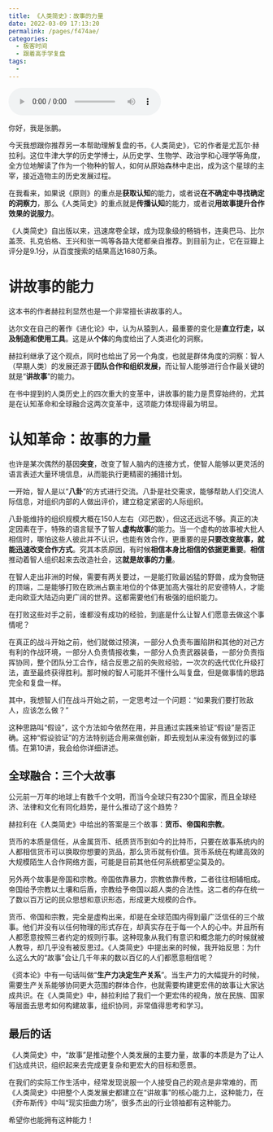 ```yaml
---
title: 《人类简史》：故事的力量
date: 2022-03-09 17:13:20
permalink: /pages/f474ae/
categories:
  - 极客时间
  - 跟着高手学复盘
tags:
  - 
---
```

<audio title="春节荐书（二）.《人类简史》：故事的力量" src="https://static001.geekbang.org/resource/audio/6e/62/6ed530a908f18fe34f5159e54947fe62.mp3" controls="controls"></audio> 
<p>你好，我是张鹏。</p><p>今天我想跟你推荐另一本帮助理解复盘的书，《人类简史》，它的作者是尤瓦尔·赫拉利。这位牛津大学的历史学博士，从历史学、生物学、政治学和心理学等角度，全方位地解读了作为一个物种的智人，如何从原始森林中走出，成为这个星球的主宰，接近造物主的历史发展过程。</p><p>在我看来，如果说《原则》的重点是<strong>获取认知</strong>的能力，或者说<strong>在不确定中寻找确定的洞察力</strong>，那么《人类简史》的重点就是<strong>传播认知</strong>的能力，或者说<strong>用故事提升合作效果的说服力</strong>。</p><p>《人类简史》自出版以来，迅速席卷全球，成为现象级的畅销书，连奥巴马、比尔盖茨、扎克伯格、王兴和张一鸣等各路大佬都亲自推荐。到目前为止，它在豆瓣上评分是9.1分，从百度搜索的结果高达1680万条。</p><h1>讲故事的能力</h1><p>这本书的作者赫拉利显然也是一个非常擅长讲故事的人。</p><p>达尔文在自己的著作《进化论》中，认为从猿到人，最重要的变化是<strong>直立行走，以及制造和使用工具</strong>。这是从<strong>个体</strong>的角度给出了人类进化的洞察。</p><p>赫拉利继承了这个观点，同时也给出了另一个角度，也就是群体角度的洞察：智人（早期人类）的发展还源于<strong>团队合作和组织发展，</strong>而让智人能够进行合作最关键的就是“<strong>讲故事</strong>”的能力。</p><p>在书中提到的人类历史上的四次重大的变革中，讲故事的能力是贯穿始终的，尤其是在认知革命和全球融合这两次变革中，这项能力体现得最为明显。</p><!-- [[[read_end]]] --><h1>认知革命：故事的力量</h1><p>也许是某次偶然的基因<strong>突变</strong>，改变了智人脑内的连接方式，使智人能够以更灵活的语言表述大量环境信息，从而能执行更精密的捕猎计划。</p><p>一开始，智人是以“<strong>八卦</strong>”的方式进行交流。八卦是社交需求，能够帮助人们交流人际信息，对组织内部的人做出评价，建立稳定紧密的人际组织。</p><p>八卦能维持的组织规模大概在150人左右（邓巴数），但这还远远不够。真正的决定因素在于，特殊的语言赋予了智人<strong>虚构故事</strong>的能力。当一个虚构的故事被大批人相信时，哪怕这些人彼此并不认识，也能有效合作，更重要的是<strong>只要改变故事，就能迅速改变合作方式</strong>。究其本质原因，有时候<strong>相信本身比相信的依据更重要</strong>。<strong>相信</strong>推动着智人组织起来去改造社会，这<strong>就是故事的力量</strong>。</p><p>在智人走出非洲的时候，需要有两关要过，一是能打败最凶猛的野兽，成为食物链的顶端，二是能够打败在欧洲占霸主地位的个体更加高大强壮的尼安德特人，才能走向欧亚大陆迈向更广阔的世界。这都需要他们有极强的组织能力。</p><p>在打败这些对手之前，谁都没有成功的经验，到底是什么让智人们愿意去做这个事情呢？</p><p>在真正的战斗开始之前，他们就做过预演，一部分人负责布置陷阱和其他的对己方有利的作战环境，一部分人负责情报收集，一部分人负责武器装备，一部分负责指挥协同，整个团队分工合作，结合反思之前的失败经验，一次次的迭代优化升级打法，直至最终获得胜利。那时候的智人可能并不懂什么叫复盘，但是做事情的思路完全和复盘一样。</p><p>其中，我想智人们在战斗开始之前，一定思考过一个问题：“如果我们要打败敌人，应该怎么做？”</p><p>这种思路叫“假设”，这个方法如今依然在用，并且通过实践来验证“假设”是否正确。这种“假设验证”的方法特别适合用来做创新，即去规划从来没有做到过的事情。在第10讲，我会给你详细讲述。</p><h2>全球融合：三个大故事</h2><p>公元前一万年的地球上有数千个文明，而当今全球只有230个国家，而且全球经济、法律和文化有同化趋势，是什么推动了这个趋势？</p><p>赫拉利在《人类简史》中给出的答案是三个故事：<strong>货币、帝国和宗教</strong>。</p><p>货币的本质是信任，从金属货币、纸质货币到如今的比特币，只要在故事系统内的人都相信货币可以换取你想要的货品，那么货币就有价值。货币系统在构建高效的大规模陌生人合作网络方面，可能是目前其他任何系统都望尘莫及的。</p><p>另外两个故事是帝国和宗教。帝国依靠暴力，宗教依靠传教，二者往往相辅相成。帝国给予宗教以土壤和后盾，宗教给予帝国以超人类的合法性。这二者的存在统一了数以百万记的民众思想和意识形态，形成更大规模的合作。</p><p>货币、帝国和宗教，完全是虚构出来，却是在全球范围内得到最广泛信任的三个故事。他们并没有以任何物理的形式存在，却真实存在于每一个人的心中。并且所有人都愿意按照三者约定的规则行事。这种现象从我们有意识和概念能力的时候就被人教导，却几乎没有被反思过。《人类简史》中提出来的时候，我开始反思：为什么这么大的“故事”会让几千年来的数以百亿的人们都愿意相信呢？</p><p>《资本论》中有一句话叫做“<strong>生产力决定生产关系</strong>”。当生产力的大幅提升的时候，需要生产关系能够协同更大范围的群体合作，也就需要构建更宏伟的故事让大家达成共识。在《人类简史》中，赫拉利给了我们一个更宏伟的视角，放在民族、国家等层面去思考如何构建故事，组织协同，非常值得思考和学习。</p><h2>最后的话</h2><p>《人类简史》中，“故事”是推动整个人类发展的主要力量，故事的本质是为了让人们达成共识，组织起来去完成更复杂和更宏大的目标和愿景。</p><p>在我们的实际工作生活中，经常发现说服一个人接受自己的观点是非常难的，而《人类简史》中把整个人类发展史都建立在“讲故事”的核心能力上，这种能力，在《乔布斯传》中叫“现实扭曲力场”，很多杰出的行业领袖都有这种能力。</p><p>希望你也能拥有这种能力！</p>